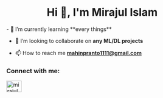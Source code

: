 <h1 align="center">Hi 👋, I'm Mirajul Islam</h1>
- 🌱 I’m currently learning **every things**

- 👯 I’m looking to collaborate on **any ML/DL projects**

- 📫 How to reach me **mahinpranto1111@gmail.com**

<h3 align="left">Connect with me:</h3>
<p align="left">
<a href="https://linkedin.com/in/mirajul islam" target="blank"><img align="center" src="https://raw.githubusercontent.com/rahuldkjain/github-profile-readme-generator/master/src/images/icons/Social/linked-in-alt.svg" alt="mirajul islam" height="30" width="40" /></a>
</p>
